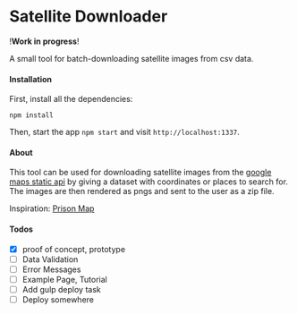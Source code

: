 # Satellite Downloader

!**Work in progress**!


A small tool for batch-downloading satellite images from csv data.

#### Installation

First, install all the dependencies:

```
npm install
```

Then, start the app ```npm start``` and visit ```http://localhost:1337```.

#### About

This tool can be used for downloading satellite images from the [google maps static api](https://developers.google.com/maps/documentation/staticmaps/) by giving a dataset with coordinates or places to search for. The images are then rendered as pngs and sent to the user as a zip file.

Inspiration: [Prison Map](http://prisonmap.com/)

#### Todos

- [X] proof of concept, prototype
- [ ] Data Validation
- [ ] Error Messages
- [ ] Example Page, Tutorial
- [ ] Add gulp deploy task
- [ ] Deploy somewhere